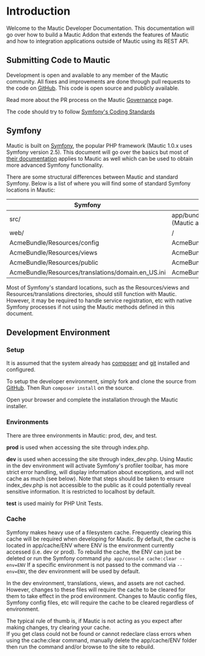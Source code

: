 # Introduction

Welcome to the Mautic Developer Documentation. This documentation will go over how to build a Mautic Addon that extends the features of Mautic and how to integration applications outside of Mautic using its REST API. 

## Submitting Code to Mautic

Development is open and available to any member of the Mautic community. All fixes and improvements are done through pull requests to the code on [GitHub](https://github.com/mautic/mautic). This code is open source and publicly available. 

Read more about the PR process on the Mautic [Governance](https://www.mautic.org/about/governance) page.

The code should try to follow [Symfony's Coding Standards](http://symfony.com/doc/current/contributing/code/standards.html)

## Symfony

Mautic is built on [Symfony](http://symfony.com), the popular PHP framework (Mautic 1.0.x uses Symfony version 2.5). This document will go over the basics but most of [their documentation](http://symfony.com/doc/2.5/book/index.html) applies to Mautic as well which can be used to obtain more advanced Symfony functionality.
  
There are some structural differences between Mautic and standard Symfony. Below is a list of where you will find some of standard Symfony locations in Mautic:
 
 Symfony | Mautic
 ------- | -------
 src/ | app/bundles (Mautic core) or addons/ (Mautic addons)
 web/ | /
 AcmeBundle/Resources/config | AcmeBundle/Config
 AcmeBundle/Resources/views | AcmeBundle/Views
 AcmeBundle/Resources/public | AcmeBundle/Assets
 AcmeBundle/Resources/translations/domain.en_US.ini | AcmeBundle/Translations/en_US/domain.ini
 
 Most of Symfony's standard locations, such as the Resources/views and Resources/translations directories, should still function with Mautic. However, it may be required to handle service registration, etc with native Symfony processes if not using the Mautic methods defined in this document. 
 
## Development Environment

### Setup
It is assumed that the system already has [composer](https://getcomposer.org) and [git](http://git-scm.com) installed and configured.

To setup the developer environment, simply fork and clone the source from [GitHub](https://github.com/mautic/mautic). Then Run `composer install` on the source. 

Open your browser and complete the installation through the Mautic installer.

### Environments

There are three environments in Mautic: prod, dev, and test.

**prod** is used when accessing the site through index.php.

**dev** is used when accessing the site through index_dev.php. Using Mautic in the dev environment will activate Symfony's profiler toolbar, has more strict error handling, will display information about exceptions, and will not cache as much (see below). Note that steps should be taken to ensure index_dev.php is not accessible to the public as it could potentially reveal sensitive information. It is restricted to localhost by default.

**test** is used mainly for PHP Unit Tests.

### Cache

Symfony makes heavy use of a filesystem cache. Frequently clearing this cache will be required when developing for Mautic. By default, the cache is located in app/cache/ENV where ENV is the environment currently accessed (i.e. dev or prod). To rebuild the cache, the ENV can just be deleted or run the Symfony command `php app/console cache:clear --env=ENV` If a specific environment is not passed to the command via `--env=ENV`, the dev environment will be used by default.
 
 In the dev environment, translations, views, and assets are not cached. However, changes to these files will require the cache to be cleared for them to take effect in the prod environment. Changes to Mautic config files, Symfony config files, etc will require the cache to be cleared regardless of environment.
 
 <aside class="notice">
 The typical rule of thumb is, if Mautic is not acting as you expect after making changes, try clearing your cache.
 </aside>
 
 <aside class="warning">
 If you get class could not be found or cannot redeclare class errors when using the cache:clear command, manually delete the app/cache/ENV folder then run the command and/or browse to the site to rebuild.
 </aside>